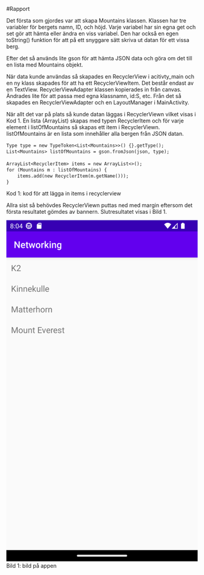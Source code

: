 #Rapport

Det första som gjordes var att skapa Mountains klassen. 
Klassen har tre variabler för bergets namn, ID, och höjd. Varje variabel har sin 
egna get och set gör att hämta eller ändra en viss variabel. Den har också en egen 
toString() funktion för att på ett snyggare sätt skriva ut datan för ett vissa berg.

Efter det så används lite gson för att hämta JSON data och göra om det till en 
lista med Mountains objekt. 

När data kunde användas så skapades en RecyclerView i acitivty_main och en 
ny klass skapades för att ha ett RecyclerViewItem. Det består endast av en
TextView. RecyclerViewAdapter klassen kopierades in från canvas. Ändrades lite
för att passa med egna klassnamn, id:S, etc. Från det så skapades en 
RecyclerViewAdapter och en LayoutManager i MainActivity.

När allt det var på plats så kunde datan läggas i RecyclerViewn vilket visas i 
Kod 1. En lista (ArrayList) skapas med typen RecyclerItem och för varje element 
i listOfMountains så skapas ett item i RecyclerViewn. listOfMountains är en lista
som innehåller alla bergen från JSON datan.

```
Type type = new TypeToken<List<Mountains>>() {}.getType();
List<Mountains> listOfMountains = gson.fromJson(json, type);

ArrayList<RecyclerItem> items = new ArrayList<>();
for (Mountains m : listOfMountains) {    
    items.add(new RecyclerItem(m.getName()));
}
```
Kod 1: kod för att lägga in items i recyclerview

Allra sist så behövdes RecyclerViewn puttas ned med margin eftersom det 
första resultatet gömdes av bannern. Slutresultatet visas i Bild 1.

![](img.png)
Bild 1: bild på appen